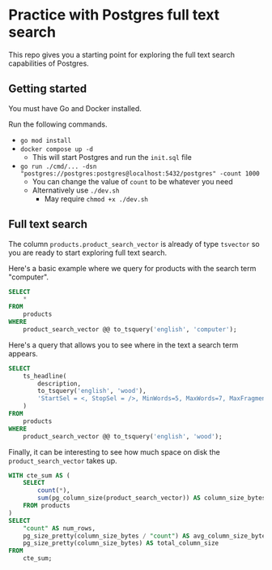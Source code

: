 # Practice with Postgres full text search

This repo gives you a starting point for exploring the full text search capabilities of Postgres.

## Getting started

You must have Go and Docker installed.

Run the following commands.

- `go mod install`
- `docker compose up -d`
  - This will start Postgres and run the `init.sql` file
- `go run ./cmd/... -dsn "postgres://postgres:postgres@localhost:5432/postgres" -count 1000`
  - You can change the value of `count` to be whatever you need
  - Alternatively use `./dev.sh`
    - May require `chmod +x ./dev.sh`

## Full text search

The column `products.product_search_vector` is already of type `tsvector` so you are ready to start exploring full text search.

Here's a basic example where we query for products with the search term "computer".

```sql
SELECT
    *
FROM
    products
WHERE
    product_search_vector @@ to_tsquery('english', 'computer');
```

Here's a query that allows you to see where in the text a search term appears.

```sql
SELECT
    ts_headline(
		description,
		to_tsquery('english', 'wood'),
		'StartSel = <, StopSel = />, MinWords=5, MaxWords=7, MaxFragments=1'
	)
FROM
    products
WHERE
    product_search_vector @@ to_tsquery('english', 'wood');
```

Finally, it can be interesting to see how much space on disk the `product_search_vector` takes up.

```sql
WITH cte_sum AS (
	SELECT
		count(*),
		sum(pg_column_size(product_search_vector)) AS column_size_bytes
	FROM products
)
SELECT
	"count" AS num_rows,
	pg_size_pretty(column_size_bytes / "count") AS avg_column_size_bytes,
	pg_size_pretty(column_size_bytes) AS total_column_size
FROM
	cte_sum;
```
